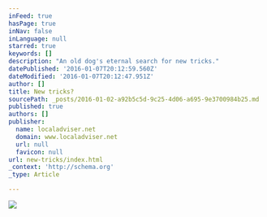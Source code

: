 ```yaml
---
inFeed: true
hasPage: true
inNav: false
inLanguage: null
starred: true
keywords: []
description: "An old dog's eternal search for new tricks."
datePublished: '2016-01-07T20:12:59.560Z'
dateModified: '2016-01-07T20:12:47.951Z'
author: []
title: New tricks?
sourcePath: _posts/2016-01-02-a92b5c5d-9c25-4d06-a695-9e3700984b25.md
published: true
authors: []
publisher:
  name: localadviser.net
  domain: www.localadviser.net
  url: null
  favicon: null
url: new-tricks/index.html
_context: 'http://schema.org'
_type: Article

---
```

![](https://s3-us-west-2.amazonaws.com/the-grid-img/p/f97b8cbc85b8c7fb40d350620b9dc1f819a72353.jpg)
